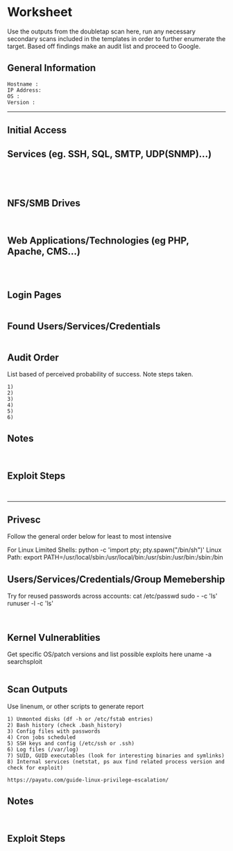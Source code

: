 # Worksheet
Use the outputs from the doubletap scan here, run any necessary secondary scans included in the templates
in order to further enumerate the target. Based off findings make an audit list and proceed to Google.

## General Information
```
Hostname :
IP Address:
OS :
Version :
```
------------------------------------------------------------------------
Initial Access
------------------------------------------------------------------------
## Services (eg. SSH, SQL, SMTP, UDP(SNMP)...)
```




```

## NFS/SMB Drives
```


```

## Web Applications/Technologies (eg PHP, Apache, CMS...)
```



```

## Login Pages
```

```

## Found Users/Services/Credentials
```

```

## Audit Order
List based of perceived probability of success. Note steps taken.
```
1)
2)
3)
4)
5)
6)
```

## Notes
```


```

## Exploit Steps
```


```

------------------------------------------------------------------------
Privesc
------------------------------------------------------------------------
Follow the general order below for least to most intensive

For Linux Limited Shells:
python -c 'import pty; pty.spawn("/bin/sh")'
Linux Path:
export PATH=/usr/local/sbin:/usr/local/bin:/usr/sbin:/usr/bin:/sbin:/bin

## Users/Services/Credentials/Group Memebership
Try for reused passwords across accounts:
cat /etc/passwd
sudo - <user> -c 'ls'
runuser -l <user> -c 'ls'

```


```

## Kernel Vulnerablities
Get specific OS/patch versions and list possible exploits here
uname -a
searchsploit <version>
```
```
  
## Scan Outputs
Use linenum, or other scripts to generate report

``` 
1) Unmonted disks (df -h or /etc/fstab entries)
2) Bash history (check .bash_history)
3) Config files with passwords
4) Cron jobs scheduled 
5) SSH keys and config (/etc/ssh or .ssh)
6) Log files (/var/log)
7) SUID, GUID executables (look for interesting binaries and symlinks)
8) Internal services (netstat, ps aux find related process version and check for exploit)

https://payatu.com/guide-linux-privilege-escalation/
```

## Notes
```


```

## Exploit Steps
```


```
